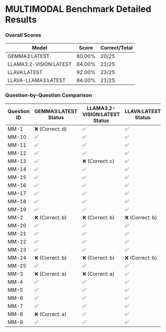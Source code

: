 # MULTIMODAL Benchmark Detailed Results

### Overall Scores

| Model | Score | Correct/Total |
|-------|--------|---------------|
| GEMMA3:LATEST | 80.00% | 20/25 |
| LLAMA3.2-VISION:LATEST | 84.00% | 21/25 |
| LLAVA:LATEST | 92.00% | 23/25 |
| LLAVA-LLAMA3:LATEST | 84.00% | 21/25 |

### Question-by-Question Comparison

| Question ID | GEMMA3:LATEST Status | LLAMA3.2-VISION:LATEST Status | LLAVA:LATEST Status | LLAVA-LLAMA3:LATEST Status |
|------------|------------|------------|------------|------------|
| MM-1 | ❌ (Correct: d) | ✅ | ✅ | ✅ |
| MM-10 | ✅ | ✅ | ✅ | ✅ |
| MM-11 | ✅ | ✅ | ✅ | ✅ |
| MM-12 | ✅ | ✅ | ✅ | ✅ |
| MM-13 | ✅ | ❌ (Correct: c) | ✅ | ✅ |
| MM-14 | ✅ | ✅ | ✅ | ✅ |
| MM-15 | ✅ | ✅ | ✅ | ✅ |
| MM-16 | ✅ | ✅ | ✅ | ✅ |
| MM-17 | ✅ | ✅ | ✅ | ✅ |
| MM-18 | ✅ | ✅ | ✅ | ✅ |
| MM-19 | ✅ | ✅ | ✅ | ✅ |
| MM-2 | ❌ (Correct: b) | ❌ (Correct: b) | ❌ (Correct: b) | ❌ (Correct: b) |
| MM-20 | ✅ | ✅ | ✅ | ✅ |
| MM-21 | ✅ | ✅ | ✅ | ❌ (Correct: b) |
| MM-22 | ✅ | ✅ | ✅ | ✅ |
| MM-23 | ✅ | ✅ | ✅ | ✅ |
| MM-24 | ❌ (Correct: b) | ❌ (Correct: b) | ❌ (Correct: b) | ❌ (Correct: b) |
| MM-25 | ✅ | ✅ | ✅ | ✅ |
| MM-3 | ❌ (Correct: a) | ❌ (Correct: a) | ✅ | ✅ |
| MM-4 | ✅ | ✅ | ✅ | ✅ |
| MM-5 | ✅ | ✅ | ✅ | ✅ |
| MM-6 | ✅ | ✅ | ✅ | ✅ |
| MM-7 | ✅ | ✅ | ✅ | ✅ |
| MM-8 | ❌ (Correct: a) | ✅ | ✅ | ❌ (Correct: a) |
| MM-9 | ✅ | ✅ | ✅ | ✅ |
